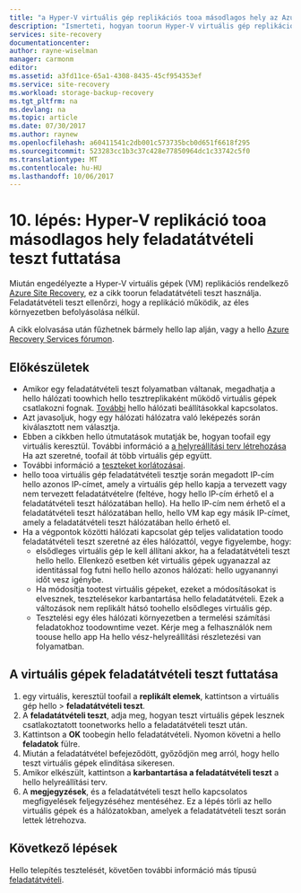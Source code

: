 ```yaml
---
title: "a Hyper-V virtuális gép replikációs tooa másodlagos hely az Azure Site Recovery feladatátvételi teszt aaaRun |} Microsoft Docs"
description: "Ismerteti, hogyan toorun Hyper-V virtuális gép replikációs tooa feladatátvételi tesztet másodlagos System Center VMM helyet az Azure Site Recovery szolgáltatással."
services: site-recovery
documentationcenter: 
author: rayne-wiselman
manager: carmonm
editor: 
ms.assetid: a3fd11ce-65a1-4308-8435-45cf954353ef
ms.service: site-recovery
ms.workload: storage-backup-recovery
ms.tgt_pltfrm: na
ms.devlang: na
ms.topic: article
ms.date: 07/30/2017
ms.author: raynew
ms.openlocfilehash: a60411541c2db001c573735bcb0d651f6618f295
ms.sourcegitcommit: 523283cc1b3c37c428e77850964dc1c33742c5f0
ms.translationtype: MT
ms.contentlocale: hu-HU
ms.lasthandoff: 10/06/2017
---
```

# <a name="step-10-run-a-test-failover-for-hyper-v-replication-tooa-secondary-site"></a>10. lépés: Hyper-V replikáció tooa másodlagos hely feladatátvételi teszt futtatása


Miután engedélyezte a Hyper-V virtuális gépek (VM) replikációs rendelkező [Azure Site Recovery](site-recovery-overview.md), ez a cikk toorun feladatátvételi teszt használja. Feladatátvételi teszt ellenőrzi, hogy a replikáció működik, az éles környezetben befolyásolása nélkül. 


A cikk elolvasása után fűzhetnek bármely hello lap alján, vagy a hello [Azure Recovery Services fórumon](https://social.msdn.microsoft.com/forums/azure/home?forum=hypervrecovmgr).


## <a name="before-you-start"></a>Előkészületek

- Amikor egy feladatátvételi teszt folyamatban váltanak, megadhatja a hello hálózati toowhich hello tesztreplikaként működő virtuális gépek csatlakozni fognak. [További](site-recovery-test-failover-vmm-to-vmm.md#network-options-in-site-recovery) hello hálózati beállításokkal kapcsolatos.
- Azt javasoljuk, hogy egy hálózati hálózatra való leképezés során kiválasztott nem választja.
- Ebben a cikkben hello útmutatások mutatják be, hogyan toofail egy virtuális keresztül. További információ a [a helyreállítási terv létrehozása](site-recovery-create-recovery-plans.md) Ha azt szeretné, toofail át több virtuális gép együtt.
- További információ a [teszteket korlátozásai](site-recovery-test-failover-vmm-to-vmm.md#things-to-note).
- hello tooa virtuális gép feladatátvételi tesztje során megadott IP-cím hello azonos IP-címet, amely a virtuális gép hello kapja a tervezett vagy nem tervezett feladatátvételre (feltéve, hogy hello IP-cím érhető el a feladatátvételi teszt hálózatában hello). Ha hello IP-cím nem érhető el a feladatátvételi teszt hálózatában hello, hello VM kap egy másik IP-címet, amely a feladatátvételi teszt hálózatában hello érhető el.
- Ha a végpontok közötti hálózati kapcsolat gép teljes validatation toodo feladatátvételi teszt szeretné az éles hálózattól, vegye figyelembe, hogy:
    - elsődleges virtuális gép le kell állítani akkor, ha a feladatátvételi teszt hello hello. Ellenkező esetben két virtuális gépek ugyanazzal az identitással fog futni hello hello azonos hálózati: hello ugyanannyi időt vesz igénybe. 
    - Ha módosítja tootest virtuális gépeket, ezeket a módosításokat is elvesznek, tesztelésekor karbantartása hello feladatátvételi. Ezek a változások nem replikált hátsó toohello elsődleges virtuális gép.
    - Tesztelési egy éles hálózati környezetben a termelési számítási feladatokhoz toodowntime vezet. Kérje meg a felhasználók nem toouse hello app Ha hello vész-helyreállítási részletezési van folyamatban.  


## <a name="run-a-test-failover-for-a-vm"></a>A virtuális gépek feladatátvételi teszt futtatása

1. egy virtuális, keresztül toofail a **replikált elemek**, kattintson a virtuális gép hello > **feladatátvételi teszt**.
2. A **feladatátvételi teszt**, adja meg, hogyan teszt virtuális gépek lesznek csatlakoztatott toonetworks hello a feladatátvételi teszt után. 
3. Kattintson a **OK** toobegin hello feladatátvételi. Nyomon követni a hello **feladatok** fülre.
5. Miután a feladatátvétel befejeződött, győződjön meg arról, hogy hello teszt virtuális gépek elindítása sikeresen.
6. Amikor elkészült, kattintson a **karbantartása a feladatátvételi teszt** a hello helyreállítási terv.
7. A **megjegyzések**, és a feladatátvételi teszt hello kapcsolatos megfigyelések feljegyzéséhez mentéséhez. Ez a lépés törli az hello virtuális gépek és a hálózatokban, amelyek a feladatátvételi teszt során lettek létrehozva.


## <a name="next-steps"></a>Következő lépések

Hello telepítés tesztelését, követően további információ más típusú [feladatátvételi](site-recovery-failover.md).
